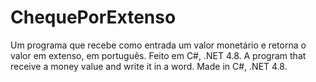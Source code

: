# ChequePorExtenso
Um programa que recebe como entrada um valor monetário e retorna o valor em extenso, em português. Feito em C#, .NET 4.8.
A program that receive a money value and write it in a word. Made in C#, .NET 4.8.
